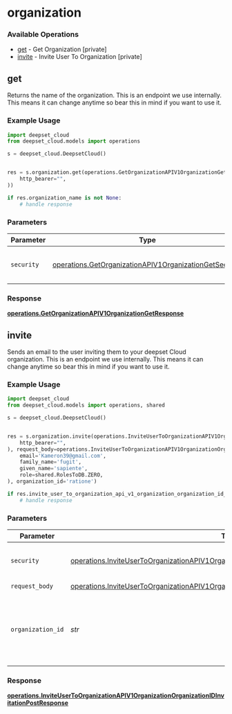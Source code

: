 # organization

### Available Operations

* [get](#get) - Get Organization [private]
* [invite](#invite) - Invite User To Organization [private]

## get

Returns the name of the organization. This is an endpoint we use internally. This means it can change anytime so bear this in mind if you want to use it.

### Example Usage

```python
import deepset_cloud
from deepset_cloud.models import operations

s = deepset_cloud.DeepsetCloud()


res = s.organization.get(operations.GetOrganizationAPIV1OrganizationGetSecurity(
    http_bearer="",
))

if res.organization_name is not None:
    # handle response
```

### Parameters

| Parameter                                                                                                                        | Type                                                                                                                             | Required                                                                                                                         | Description                                                                                                                      |
| -------------------------------------------------------------------------------------------------------------------------------- | -------------------------------------------------------------------------------------------------------------------------------- | -------------------------------------------------------------------------------------------------------------------------------- | -------------------------------------------------------------------------------------------------------------------------------- |
| `security`                                                                                                                       | [operations.GetOrganizationAPIV1OrganizationGetSecurity](../../models/operations/getorganizationapiv1organizationgetsecurity.md) | :heavy_check_mark:                                                                                                               | The security requirements to use for the request.                                                                                |


### Response

**[operations.GetOrganizationAPIV1OrganizationGetResponse](../../models/operations/getorganizationapiv1organizationgetresponse.md)**


## invite

Sends an email to the user inviting them to your deepset Cloud organization. This is an endpoint we use internally. This means it can change anytime so bear this in mind if you want to use it.

### Example Usage

```python
import deepset_cloud
from deepset_cloud.models import operations, shared

s = deepset_cloud.DeepsetCloud()


res = s.organization.invite(operations.InviteUserToOrganizationAPIV1OrganizationOrganizationIDInvitationPostSecurity(
    http_bearer="",
), request_body=operations.InviteUserToOrganizationAPIV1OrganizationOrganizationIDInvitationPostUserInvitation(
    email='Kameron39@gmail.com',
    family_name='fugit',
    given_name='sapiente',
    role=shared.RolesToDB.ZERO,
), organization_id='ratione')

if res.invite_user_to_organization_api_v1_organization_organization_id_invitation_post_201_application_json_any is not None:
    # handle response
```

### Parameters

| Parameter                                                                                                                                                                                                        | Type                                                                                                                                                                                                             | Required                                                                                                                                                                                                         | Description                                                                                                                                                                                                      |
| ---------------------------------------------------------------------------------------------------------------------------------------------------------------------------------------------------------------- | ---------------------------------------------------------------------------------------------------------------------------------------------------------------------------------------------------------------- | ---------------------------------------------------------------------------------------------------------------------------------------------------------------------------------------------------------------- | ---------------------------------------------------------------------------------------------------------------------------------------------------------------------------------------------------------------- |
| `security`                                                                                                                                                                                                       | [operations.InviteUserToOrganizationAPIV1OrganizationOrganizationIDInvitationPostSecurity](../../models/operations/inviteusertoorganizationapiv1organizationorganizationidinvitationpostsecurity.md)             | :heavy_check_mark:                                                                                                                                                                                               | The security requirements to use for the request.                                                                                                                                                                |
| `request_body`                                                                                                                                                                                                   | [operations.InviteUserToOrganizationAPIV1OrganizationOrganizationIDInvitationPostUserInvitation](../../models/operations/inviteusertoorganizationapiv1organizationorganizationidinvitationpostuserinvitation.md) | :heavy_check_mark:                                                                                                                                                                                               | N/A                                                                                                                                                                                                              |
| `organization_id`                                                                                                                                                                                                | *str*                                                                                                                                                                                                            | :heavy_check_mark:                                                                                                                                                                                               | A unique identifier of the organization. You can obtain it from Get Organization.                                                                                                                                |


### Response

**[operations.InviteUserToOrganizationAPIV1OrganizationOrganizationIDInvitationPostResponse](../../models/operations/inviteusertoorganizationapiv1organizationorganizationidinvitationpostresponse.md)**

